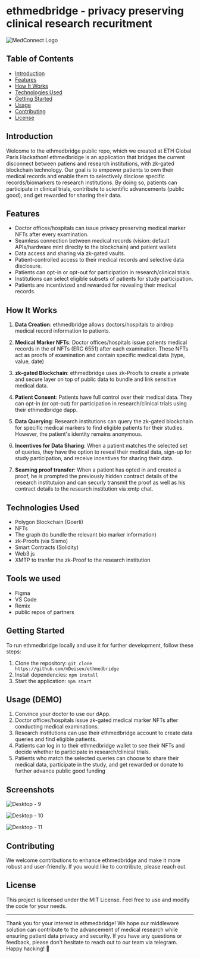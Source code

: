 # ethmedbridge - privacy preserving clinical research recuritment

![MedConnect Logo](https://iili.io/HQquYuV.png)

## Table of Contents
- [Introduction](#introduction)
- [Features](#features)
- [How It Works](#how-it-works)
- [Technologies Used](#technologies-used)
- [Getting Started](#getting-started)
- [Usage](#usage)
- [Contributing](#contributing)
- [License](#license)

## Introduction
Welcome to the ethmedbridge public repo, which we created at ETH Global Paris Hackathon! ethmedbridge is an application that bridges the current disconnect between patiens and research institutions, with zk-gated blockchain technology. Our goal is to empower patients to own their medical records and enable them to selectively disclose specific records/biomarkers to research institutions. By doing so, patients can participate in clinical trials, contribute to scientific advancements (public good), and get rewarded for sharing their data.

## Features
- Doctor offices/hospitals can issue privacy preserving medical marker NFTs after every examination.
- Seamless connection between medical records (vision: default APIs/hardware mint direclty to the blockchain) and patient wallets 
- Data access and sharing via zk-gated vaults.
- Patient-controlled access to their medical records and selective data disclosure.
- Patients can opt-in or opt-out for participation in research/clinical trials.
- Institutions can select eligible subsets of patients for study participation.
- Patients are incentivized and rewarded for revealing their medical records.

## How It Works
1. **Data Creation**: ethmedbridge allows doctors/hospitals to airdrop medical record information to patients.

2. **Medical Marker NFTs**: Doctor offices/hospitals issue patients medical records in the of NFTs (ERC 6551) after each examination. These NFTs act as proofs of examination and contain specific medical data (type, value, date)

3. **zk-gated Blockchain**: ethmedbridge uses zk-Proofs to create a private and secure layer on top of public data to bundle and link sensitive medical data.

4. **Patient Consent**: Patients have full control over their medical data. They can opt-in (or opt-out) for participation in research/clinical trials using their ethmedbridge dapp.

5. **Data Querying**: Research institutions can query the zk-gated blockchain for specific medical markers to find eligible patients for their studies. However, the patient's identity remains anonymous.

6. **Incentives for Data Sharing**: When a patient matches the selected set of queries, they have the option to reveal their medical data, sign-up for study participation, and receive incentives for sharing their data.

7. **Seaming proof transfer**: When a patient has opted in and created a proof, he is prompted the previously hidden contract details of the research institutuion and can securly transmit the proof as well as his contract details to the research institution via xmtp chat.

## Technologies Used
- Polygon Blockchain (Goerli)
- NFTs
- The graph (to bundle the relevant bio marker information)
- zk-Proofs (via Sismo)
- Smart Contracts (Solidity)
- Web3.js
- XMTP to tranfer the zk-Proof to the research institution

## Tools we used
- Figma
- VS Code
- Remix
- public repos of partners

## Getting Started
To run ethmedbridge locally and use it for further development, follow these steps:

1. Clone the repository: `git clone https://github.com/mDeisen/ethmedbridge`
2. Install dependencies: `npm install`
3. Start the application: `npm start`

## Usage (DEMO)
1. Convince your doctor to use our dApp.
2. Doctor offices/hospitals issue zk-gated medical marker NFTs after conducting medical examinations.
3. Research institutions can use their ethmedbridge account to create data queries and find eligible patients.
4. Patients can log in to their ethmedbridge wallet to see their NFTs and decide whether to participate in research/clinical trials.
5. Patients who match the selected queries can choose to share their medical data, participate in the study, and get rewarded or donate to further advance public good funding

## Screenshots

![Desktop - 9](https://github.com/mDeisen/ethmedbridge/assets/36173828/28875635-66aa-4877-ab45-014b506a7823)

![Desktop - 10](https://github.com/mDeisen/ethmedbridge/assets/36173828/697dedcc-fcf2-482e-bbb4-c43392f05d9e)

![Desktop - 11](https://github.com/mDeisen/ethmedbridge/assets/36173828/9899c179-4094-4521-932f-943846bd3f61)


## Contributing
We welcome contributions to enhance ethmedbridge and make it more robust and user-friendly. If you would like to contribute, please reach out.

## License
This project is licensed under the MIT License. Feel free to use and modify the code for your needs.

---

Thank you for your interest in ethmedbridge! We hope our middleware solution can contribute to the advancement of medical research while ensuring patient data privacy and security. If you have any questions or feedback, please don't hesitate to reach out to our team via telegram. Happy hacking! 🚀
